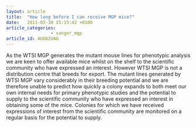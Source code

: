 ```yaml
---
layout: article
title:  "How long before I can receive MGP mice?"
date:   2011-03-30 15:15:42 +0100
article_categories: 
                 - sanger_mgp
article_id: AUG62UAG
---
```


As the WTSI MGP generates the mutant mouse lines for phenotypic analysis we are keen to offer available mice whilst on the shelf to the scientific community who have expressed an interest. However WTSI MGP is not a distribution centre that breeds for export. The mutant lines generated by WTSI MGP vary considerably in their breeding potential and we are therefore unable to predict how quickly a colony expands to both meet our own internal needs for primary phenotypic studies and the potential to supply to the scientific community who have expressed an interest in obtaining some of the mice. Colonies for which we have received expressions of interest from the scientific community are monitored on a regular basis for the potential to supply.